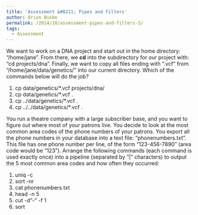 ```yaml
---
title: 'Assessment &#8211; Pipes and Filters'
author: Orion Buske
permalink: /2014/10/assessment-pipes-and-filters-3/
tags:
  - Assessment
---
```

We want to work on a DNA project and start out in the home directory: &#8220;/home/jane&#8221;. From there, we **cd** into the subdirectory for our project with: &#8220;cd projects/dna&#8221;. Finally, we want to copy all files ending with &#8220;.vcf&#8221; from &#8220;/home/jane/data/genetics/&#8221; into our current directory. Which of the commands below will do the job?

1.  cp data/genetics/*.vcf projects/dna/
2.  cp data/genetics/*.vcf .
3.  cp ../data/genetics/*.vcf .
4.  cp ../../data/genetics/*.vcf .

You run a theatre company with a large subscriber base, and you want to figure out where most of your patrons live. You decide to look at the most common area codes of the phone numbers of your patrons. You export all the phone numbers in your database into a text file: &#8220;phonenumbers.txt&#8221;. This file has one phone number per line, of the form &#8220;123-456-7890&#8243; (area code would be &#8220;123&#8221;). Arrange the following commands (each command is used exactly once) into a pipeline (separated by &#8220;|&#8221; characters) to output the 5 most common area codes and how often they occurred:

1.  uniq -c
2.  sort -nr
3.  cat phonenumbers.txt
4.  head -n 5
5.  cut -d&#8221;-&#8221; -f 1
6.  sort
